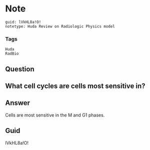 # Note
```
guid: lVkHL8a!O!
notetype: Huda Review on Radiologic Physics model
```

### Tags
```
Huda
RadBio
```

## Question
<h2>What cell cycles are cells most sensitive in?</h2>

## Answer
<section>
<p>Cells are most sensitive in the M and G1 phases.</p>


</section>

## Guid
lVkHL8a!O!
